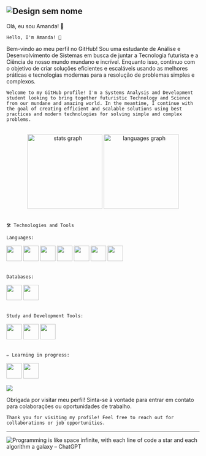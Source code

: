 
![Design sem nome](https://github.com/user-attachments/assets/6050ffae-a648-4840-a51f-8bd4b38d637b)
---

 Olá, eu sou Amanda! 👋
 
  ` Hello, I'm Amanda! 👋 `
  
  Bem-vindo ao meu perfil no GitHub! Sou uma estudante de Análise e Desenvolvimento de Sistemas em busca de juntar a Tecnologia futurista e a Ciência de nosso mundo mundano e incrível. Enquanto isso, continuo com o objetivo de criar soluções eficientes e escaláveis usando as melhores práticas e tecnologias modernas para a resolução de problemas simples e complexos. 

` Welcome to my GitHub profile! I'm a Systems Analysis and Development student looking to bring together futuristic Technology and Science from our mundane and amazing world. In the meantime, I continue with the goal of creating efficient and scalable solutions using best practices and modern technologies for solving simple and complex problems. `

 <br>

  <div align="center" justify-content= "space-between">
  <img src="https://github-readme-stats.vercel.app/api?username=Amanyti&hide_title=false&hide_rank=false&show_icons=true&include_all_commits=true&count_private=true&disable_animations=false&theme=shadow_blue&locale=en&hide_border=true" height="195" alt="stats graph"  />

 
  <img src="https://github-readme-stats.vercel.app/api/top-langs?username=Amanyti&locale=en&hide_title=false&layout=compact&card_width=320&langs_count=6&theme=shadow_blue&hide_border=true" height="195" alt="languages graph"  />
</div>

<br>

` 🛠️ Technologies and Tools `
 <br>
<div display="flex">

   ` Languages: `
  <div display="flex">
    <img src="https://cdn.jsdelivr.net/gh/devicons/devicon@latest/icons/c/c-original.svg" width="40" height="40" /> 
    <img src="https://cdn.jsdelivr.net/gh/devicons/devicon@latest/icons/csharp/csharp-original.svg"  width="40" height="40" /> 
    <img loading="lazy" src="https://cdn.jsdelivr.net/gh/devicons/devicon/icons/java/java-original.svg" width="40" height="40"/>
    <img src="https://cdn.jsdelivr.net/gh/devicons/devicon@latest/icons/python/python-original.svg" width="40" height="40" /> 
    <img src="https://cdn.jsdelivr.net/gh/devicons/devicon@latest/icons/html5/html5-original.svg"  width="40" height="40" />
    <img src="https://cdn.jsdelivr.net/gh/devicons/devicon@latest/icons/css3/css3-original.svg"  width="40" height="40" /> 
    <img src="https://cdn.jsdelivr.net/gh/devicons/devicon@latest/icons/azuresqldatabase/azuresqldatabase-original.svg"  width="40" height="40" /> </div>
 <br>
 
   ` Databases: `
   <div display="flex">
  <img src="https://cdn.jsdelivr.net/gh/devicons/devicon@latest/icons/mysql/mysql-original-wordmark.svg" width="40" height="40" /> 
  <img src="https://cdn.jsdelivr.net/gh/devicons/devicon@latest/icons/mariadb/mariadb-original-wordmark.svg"  width="40" height="40" />  </div>
 <br>
 
  ` Study and Development Tools: `
 <div display="flex">
  <img loading="lazy" src="https://cdn.jsdelivr.net/gh/devicons/devicon/icons/git/git-original.svg" width="40" height="40"/>  
  <img src="https://cdn.jsdelivr.net/gh/devicons/devicon@latest/icons/canva/canva-original.svg"  width="40" height="40"/> 
  <img src="https://cdn.jsdelivr.net/gh/devicons/devicon@latest/icons/notion/notion-original.svg"  width="40" height="40" />  </div>
 <br>
  
` ✏️ Learning in progress: `
   <div display="flex"> 
   <img src="https://cdn.jsdelivr.net/gh/devicons/devicon@latest/icons/php/php-original.svg"  width="40" height="40" />
   <img src="https://cdn.jsdelivr.net/gh/devicons/devicon@latest/icons/docker/docker-plain-wordmark.svg" height="40" /> 
 </div>
 </div>
 
[![](https://visitcount.itsvg.in/api?id=Amanyti&icon=5&color=6)](https://visitcount.itsvg.in)

Obrigada por visitar meu perfil! Sinta-se à vontade para entrar em contato para colaborações ou oportunidades de trabalho.

` Thank you for visiting my profile! Feel free to reach out for collaborations or job opportunities. `

---
![Programming is like space infinite, with each line of code a star and each algorithm a galaxy  – ChatGPT](https://github.com/user-attachments/assets/660549a2-19f6-49c3-a92b-c689e9578745)



